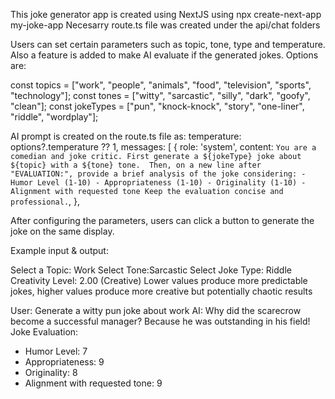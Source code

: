 This joke generator app is created using NextJS using npx create-next-app my-joke-app 
Necesarry route.ts file was created under the api/chat folders 

Users can set certain parameters such as topic, tone, type and temperature. Also a feature is added to make AI evaluate if the generated jokes. Options are:

const topics = ["work", "people", "animals", "food", "television", "sports", "technology"];
const tones = ["witty", "sarcastic", "silly", "dark", "goofy", "clean"];
const jokeTypes = ["pun", "knock-knock", "story", "one-liner", "riddle", "wordplay"];
  
AI prompt is created on the route.ts file as: 
    temperature: options?.temperature ?? 1,
    messages: [
      {
        role: 'system',
        content: `You are a comedian and joke critic. First generate a ${jokeType} joke about ${topic} with a ${tone} tone. 
        Then, on a new line after "EVALUATION:", provide a brief analysis of the joke considering:
        - Humor Level (1-10)
        - Appropriateness (1-10)
        - Originality (1-10)
        - Alignment with requested tone
        Keep the evaluation concise and professional.`,
      },

After configuring the parameters, users can click a button to generate the joke on the same display. 

Example input & output: 

Select a Topic: Work
Select Tone:Sarcastic
Select Joke Type: Riddle
Creativity Level: 2.00 (Creative)
Lower values produce more predictable jokes, higher values produce more creative but potentially chaotic results

User: Generate a witty pun joke about work
AI: 
Why did the scarecrow become a successful manager? Because he was outstanding in his field!
Joke Evaluation:
- Humor Level: 7  
- Appropriateness: 9  
- Originality: 8  
- Alignment with requested tone: 9
